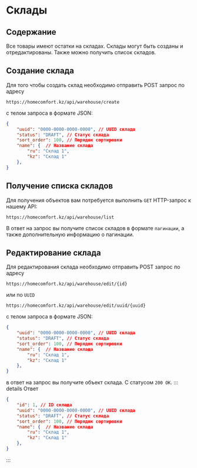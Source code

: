 # Склады

## Содержание

Все товары имеют остатки на складах. Склады могут быть созданы и отредактированы. Также можно получить список складов.

## Создание склада

Для того чтобы создать склад необходимо отправить POST запрос по адресу

```
https://homecomfort.kz/api/warehouse/create
```

с телом запроса в формате JSON:

``` json
{
    "uuid": "0000-0000-0000-0000", // UUID склада
    "status": "DRAFT", // Статус склада
    "sort_order": 100, // Порядок сортировки
    "name": {  // Название склада
        "ru": "Склад 1",
        "kz": "Склад 1"
    },
}
```

## Получение списка складов

Для получения объектов вам потребуется выполнить `GET` HTTP-запрос к нашему API:
```
https://homecomfort.kz/api/warehouse/list
```
В ответ на запрос вы получите список складов в формате `пагинации`, а также дополнительную информацию о пагинации.

## Редактирование склада
Для редактирования склада необходимо отправить POST запрос по адресу
```
https://homecomfort.kz/api/warehouse/edit/{id}
```
или по `UUID`
```
https://homecomfort.kz/api/warehouse/edit/uuid/{uuid}
```
с телом запроса в формате JSON:

``` json
{
    "uuid": "0000-0000-0000-0000", // UUID склада
    "status": "DRAFT", // Статус склада
    "sort_order": 100, // Порядок сортировки
    "name": {  // Название склада
        "ru": "Склад 1",
        "kz": "Склад 1"
    },
}
```
в ответ на запрос вы получите объект склада. С статусом `200 OK`.
::: details Ответ
``` json
{
    "id": 1, // ID склада
    "uuid": "0000-0000-0000-0000", // UUID склада
    "status": "DRAFT", // Статус склада
    "sort_order": 100, // Порядок сортировки
    "name": {  // Название склада
        "ru": "Склад 1",
        "kz": "Склад 1"
    },
}
```
:::
